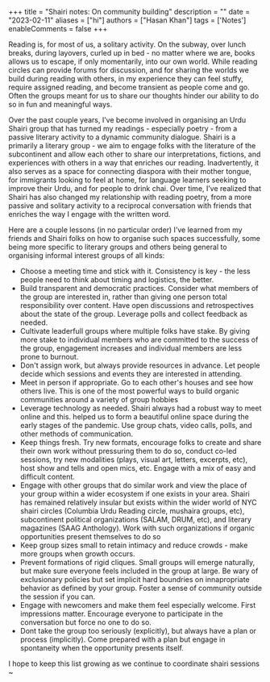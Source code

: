 +++
title = "Shairi notes: On community building"
description = ""
date = "2023-02-11"
aliases = ["hi"]
authors = ["Hasan Khan"]
tags = ['Notes']
enableComments = false
+++

Reading is, for most of us, a solitary activity. On the subway, over lunch breaks, during layovers, curled up in bed - no matter where we are, books allows us to escape, if only momentarily, into our own world. While reading circles can provide forums for discussion, and for sharing the worlds we build during reading with others, in my experience they can feel stuffy, require assigned reading, and become transient as people come and go. Often the groups meant for us to share our thoughts hinder our ability to do so in fun and meaningful ways. 

Over the past couple years, I’ve become involved in organising an Urdu Shairi group that has turned my readings - especially poetry - from a passive literary activity to a dynamic community dialogue. Shairi is a primarily a literary group - we aim to engage folks with the literature of the subcontinent and allow each other to share our interpretations, fictions, and experiences with others in a way that enriches our reading. Inadvertently, it also serves as a space for connecting diaspora with their mother tongue, for immigrants looking to feel at home, for language learners seeking to improve their Urdu, and for people to drink chai. Over time, I’ve realized that Shairi has also changed my relationship with reading poetry, from a more passive and solitary activity to a reciprocal conversation with friends that enriches the way I engage with the written word. 

Here are a couple lessons (in no particular order) I’ve learned from my friends and Shairi folks on how to organise such spaces successfully, some being more specific to literary groups and others being general to organising informal interest groups of all kinds:

- Choose a meeting time and stick with it. Consistency is key - the less people need to think about timing and logistics, the better.
- Build transparent and democratic practices. Consider what members of the group are interested in, rather than giving one person total responsibility over content. Have open discussions and retrospectives about the state of the group. Leverage polls and collect feedback as needed.
- Cultivate leaderfull groups where multiple folks have stake. By giving more stake to individual members who are committed to the success of the group, engagement increases and individual members are less prone to burnout.
- Don't assign work, but always provide resources in advance. Let people decide which sessions and events they are interested in attending.
- Meet in person if appropriate. Go to each other's houses and see how others live. This is one of the most powerful ways to build organic communities around a variety of group hobbies
- Leverage technology as needed. Shairi always had a robust way to meet online and this. helped us to form a beautiful online space during the early stages of the pandemic. Use group chats, video calls, polls, and other methods of communication.
- Keep things fresh. Try new formats, encourage folks to create and share their own work without pressuring them to do so, conduct co-led sessions, try new modalities (plays, visual art, letters, excerpts, etc), host show and tells and open mics, etc. Engage with a mix of easy and difficult content.
- Engage with other groups that do similar work and view the place of your group within a wider ecosystem if one exists in your area. Shairi has remained relatively insular but exists within the wider world of NYC shairi circles (Columbia Urdu Reading circle, mushaira groups, etc), subcontinent political organizations (SALAM, DRUM, etc), and literary magazines (SAAG Anthology). Work with such organizations if organic opportunities present themselves to do so
- Keep group sizes small to retain intimacy and reduce crowds - make more groups when growth occurs.
- Prevent formations of rigid cliques. Small groups will emerge naturally, but make sure everyone feels included in the group at large. Be wary of exclusionary policies but set implicit hard boundries on innapropriate behavior as defined by your group. Foster a sense of community outside the session if you can.
- Engage with newcomers and make them feel especially welcome. First impressions matter. Encourage everyone to participate in the conversation but force no one to do so.
- Dont take the group too seriously (explicitly), but always have a plan or process (implicitly). Come prepared with a plan but engage in spontaneity when the opportunity presents itself.

I hope to keep this list growing as we continue to coordinate shairi sessions ~
